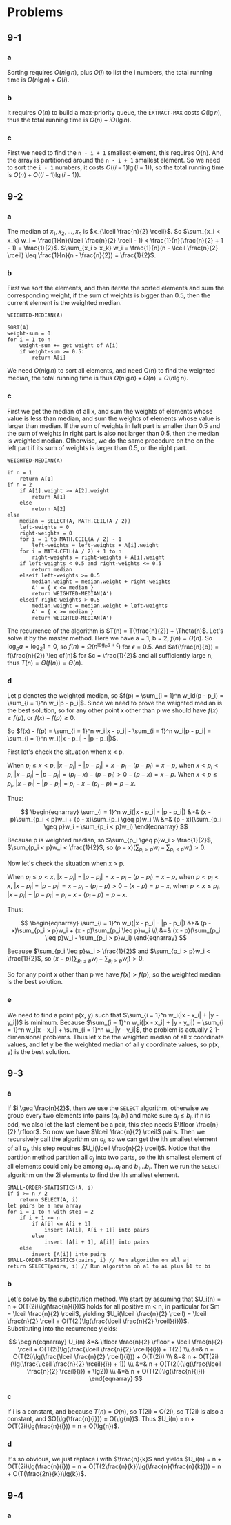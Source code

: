 # Problems
## 9-1
### a
Sorting requires $O(n\lg{n})$, plus $O(i)$ to list the i numbers, the total running time is $O(n\lg{n}) + O(i)$.

### b
It requires $O(n)$ to build a max-priority queue, the `EXTRACT-MAX` costs $O(\lg{n})$, thus the total running time is $O(n) + iO(\lg{n})$.

### c
First we need to find the `n - i + 1` smallest element, this requires O(n). And the array is partitioned around the `n - i + 1` smallest element. So we need to sort the `i - 1` numbers, it costs $O((i - 1)\lg{(i - 1)})$, so the total running time is $O(n) + O((i - 1)\lg{(i - 1)})$.

## 9-2
### a
The median of $x_1, x_2, \ldots, x_n$ is $x_{\lceil \frac{n}{2} \rceil}$. So $\sum_{x_i < x_k} w_i = \frac{1}{n}(\lceil \frac{n}{2} \rceil - 1) < \frac{1}{n}(\frac{n}{2} + 1 - 1) = \frac{1}{2}$. $\sum_{x_i > x_k} w_i = \frac{1}{n}(n - \lceil \frac{n}{2} \rceil) \leq \frac{1}{n}(n - \frac{n}{2}) = \frac{1}{2}$.

### b
First we sort the elements, and then iterate the sorted elements and sum the corresponding weight, if the sum of weights is bigger than 0.5, then the current element is the weighted median.

```
WEIGHTED-MEDIAN(A)

SORT(A)
weight-sum = 0
for i = 1 to n
    weight-sum += get weight of A[i]
    if weight-sum >= 0.5:
        return A[i]
```

We need $O(n\lg{n})$ to sort all elements, and need O(n) to find the weighted median, the total running time is thus $O(n\lg{n}) + O(n) = O(n\lg{n})$.

### c
First we get the median of all x, and sum the weights of elements whose value is less than median, and sum the weights of elements whose value is larger than median. If the sum of weights in left part is smaller than 0.5 and the sum of weights in right part is also not larger than 0.5, then the median is weighted median. Otherwise, we do the same procedure on the on the left part if its sum of weights is larger than 0.5, or the right part.

```
WEIGHTED-MEDIAN(A)

if n = 1
    return A[1]
if n = 2
    if A[1].weight >= A[2].weight
        return A[1]
    else
        return A[2]
else
    median = SELECT(A, MATH.CEIL(A / 2))
    left-weights = 0
    right-weights = 0
    for i = 1 to MATH.CEIL(A / 2) - 1
        left-weights = left-weights + A[i].weight
    for i = MATH.CEIL(A / 2) + 1 to n
        right-weights = right-weights + A[i].weight
    if left-weights < 0.5 and right-weights <= 0.5
        return median
    elseif left-weights >= 0.5
        median.weight = median.weight + right-weights
        A' = { x <= median }
        return WEIGHTED-MEDIAN(A')
    elseif right-weights > 0.5
        median.weight = median.weight + left-weights
        A' = { x >= median }
        return WEIGHTED-MEDIAN(A')
```

The recurrence of the algorithm is $T(n) = T(\frac{n}{2}) + \Theta(n)$. Let's solve it by the master method. Here we have a = 1, b = 2, $f(n) = \Theta(n)$. So $\log_b{a} = \log_2{1} = 0$, so $f(n) = \Omega(n^{\log_b{a} + \epsilon})$ for $\epsilon = 0.5$. And $af(\frac{n}{b}) = f(\frac{n}{2}) \leq cf(n)$ for $c = \frac{1}{2}$ and all sufficiently large n, thus $T(n) = \Theta(f(n)) = \Theta(n)$.

### d
Let p denotes the weighted median, so $f(p) = \sum_{i = 1}^n w_id(p - p_i) = \sum_{i = 1}^n w_i|p - p_i|$. Since we need to prove the weighted median is the best solution, so for any other point x other than p we should have $f(x) \geq f(p)$, or $f(x) - f(p) \geq 0$.

So $f(x) - f(p) = \sum_{i = 1}^n w_i|x - p_i| - \sum_{i = 1}^n w_i|p - p_i| = \sum_{i = 1}^n w_i(|x - p_i| - |p - p_i|)$.

First let's check the situation when x < p.

When $p_i \leq x < p$, $|x - p_i| - |p - p_i| = x - p_i - (p - p_i) = x - p$, when $x < p_i < p$, $|x - p_i| - |p - p_i| = (p_i - x) - (p - p_i) > 0 - (p - x) = x - p$. When $x < p \leq p_i$, $|x - p_i| - |p - p_i| = p_i - x - (p_i - p) = p - x$.

Thus:

$$
\begin{eqnarray}
\sum_{i = 1}^n w_i(|x - p_i| - |p - p_i|) &>& (x - p)\sum_{p_i < p}w_i + (p - x)\sum_{p_i \geq p}w_i \\\
&=& (p - x)(\sum_{p_i \geq p}w_i - \sum_{p_i < p}w_i)
\end{eqnarray}
$$

Because p is weighted median, so $\sum_{p_i \geq p}w_i > \frac{1}{2}$, $\sum_{p_i < p}w_i < \frac{1}{2}$, so $(p - x)(\sum_{p_i \geq p}w_i - \sum_{p_i < p}w_i) > 0$.

Now let's check the situation when x > p.

When $p_i \leq p < x$, $|x - p_i| - |p - p_i| = x - p_i - (p - p_i) = x - p$, when $p < p_i < x$, $|x - p_i| - |p - p_i| = x - p_i - (p_i - p) > 0 - (x - p) = p - x$, when $p < x \leq p_i$, $|x - p_i| - |p - p_i| = p_i - x - (p_i - p) = p - x$.

Thus:

$$
\begin{eqnarray}
\sum_{i = 1}^n w_i(|x - p_i| - |p - p_i|) &>& (p - x)\sum_{p_i > p}w_i + (x - p)\sum_{p_i \leq p}w_i \\\
&=& (x - p)(\sum_{p_i \leq p}w_i - \sum_{p_i > p}w_i)
\end{eqnarray}
$$

Because $\sum_{p_i \leq p}w_i > \frac{1}{2}$ and $\sum_{p_i > p}w_i < \frac{1}{2}$, so $(x - p)(\sum_{p_i \leq p}w_i - \sum_{p_i > p}w_i) > 0$.

So for any point x other than p we have $f(x) > f(p)$, so the weighted median is the best solution.

### e
We need to find a point p(x, y) such that $\sum_{i = 1}^n w_i(|x - x_i| + |y - y_i|)$ is minimum. Because $\sum_{i = 1}^n w_i(|x - x_i| + |y - y_i|) = \sum_{i = 1}^n w_i|x - x_i| + \sum_{i = 1}^n w_i|y - y_i|$, the problem is actually 2 1-dimensional problems. Thus let x be the weighted median of all x coordinate values, and let y be the weighted median of all y coordinate values, so p(x, y) is the best solution.

## 9-3
### a
If $i \geq \frac{n}{2}$, then we use the `SELECT` algorithm, otherwise we group every two elements into pairs $(a_j, b_j)$ and make sure $a_j \leq b_j$, if n is odd, we also let the last element be a pair, this step needs $\lfloor \frac{n}{2} \rfloor$. So now we have $\lceil \frac{n}{2} \rceil$ pairs. Then we recursively call the algorithm on $a_j$, so we can get the ith smallest element of all $a_j$, this step requires $U_i(\lceil \frac{n}{2} \rceil)$. Notice that the partition method partition all $a_j$ into two parts, so the ith smallest element of all elements could only be among $a_1\ldots{a_i}$ and $b_1\ldots{b_i}$. Then we run the `SELECT` algorithm on the 2i elements to find the ith smallest element.

```
SMALL-ORDER-STATISTICS(A, i)
if i >= n / 2
    return SELECT(A, i)
let pairs be a new array
for i = 1 to n with step = 2
    if i + 1 <= n
        if A[i] <= A[i + 1]
            insert [A[i], A[i + 1]] into pairs
        else
            insert [A[i + 1], A[i]] into pairs
    else
        insert [A[i]] into pairs
SMALL-ORDER-STATISTICS(pairs, i) // Run algorithm on all aj
return SELECT(pairs, i) // Run algorithm on a1 to ai plus b1 to bi
```

### b
Let's solve by the substitution method. We start by assuming that $U_i(n) = n + O(T(2i)\lg(\frac{n}{i}))$ holds for all positive m < n, in particular for $m = \lceil \frac{n}{2} \rceil$, yielding $U_i(\lceil \frac{n}{2} \rceil) = \lceil \frac{n}{2} \rceil + O(T(2i)\lg(\frac{\lceil \frac{n}{2} \rceil}{i}))$. Substituting into the recurrence yields:

$$
\begin{eqnarray}
U_i(n) &=& \lfloor \frac{n}{2} \rfloor + \lceil \frac{n}{2} \rceil + O(T(2i)\lg(\frac{\lceil \frac{n}{2} \rceil}{i})) + T(2i) \\\
&=& n + O(T(2i)\lg(\frac{\lceil \frac{n}{2} \rceil}{i})) + O(T(2i)) \\\
&=& n + O(T(2i)(\lg(\frac{\lceil \frac{n}{2} \rceil}{i}) + 1)) \\\
&=& n + O(T(2i)(\lg(\frac{\lceil \frac{n}{2} \rceil}{i}) + \lg2)) \\\
&=& n + O(T(2i)\lg(\frac{n}{i}))
\end{eqnarray}
$$

### c
If i is a constant, and because $T(n) = O(n)$, so T(2i) = O(2i), so T(2i) is also a constant, and $O(\lg{\frac{n}{i}}) = O(\lg{n})$. Thus $U_i(n) = n + O(T(2i)\lg(\frac{n}{i})) = n + O(\lg{n})$.

### d
It's so obvious, we just replace i with $\frac{n}{k}$ and yields $U_i(n) = n + O(T(2i)\lg(\frac{n}{i})) = n + O(T(2\frac{n}{k})\lg(\frac{n}{\frac{n}{k}})) = n + O(T(\frac{2n}{k})\lg{k})$.

## 9-4
### a

